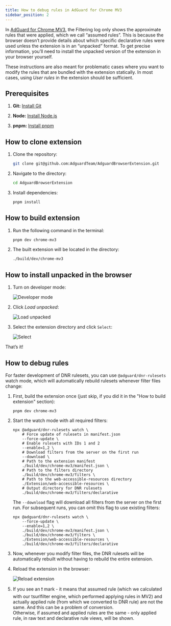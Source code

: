 ```yaml
---
title: How to debug rules in AdGuard for Chrome MV3
sidebar_position: 2
---
```


In [AdGuard for Chrome MV3](/adguard-browser-extension/mv3-version), the Filtering log only shows the approximate rules that were applied, which we call “assumed rules”. This is because the browser doesn’t provide details about which specific declarative rules were used unless the extension is in an “unpacked” format. To get precise information, you’ll need to install the unpacked version of the extension in your browser yourself.

These instructions are also meant for problematic cases where you want to modify the rules that are bundled with the extension statically. In most cases, using *User rules* in the extension should be sufficient.

## Prerequisites

1. **Git:** [Install Git](https://git-scm.com/book/en/v2/Getting-Started-Installing-Git)

1. **Node:** [Install Node.js](https://nodejs.org/en/download/package-manager)

1. **pnpm:** [Install pnpm](https://pnpm.io/installation)

## How to clone extension

1. Clone the repository:

    ```bash
    git clone git@github.com:AdguardTeam/AdguardBrowserExtension.git
    ```

1. Navigate to the directory:

    ```bash
    cd AdguardBrowserExtension
    ```

1. Install dependencies:

    ```bash
    pnpm install
    ```

## How to build extension

1. Run the following command in the terminal:

    ```bash
    pnpm dev chrome-mv3
    ```

1. The built extension will be located in the directory:

    ```bash
    ./build/dev/chrome-mv3
    ```

## How to install unpacked in the browser

1. Turn on developer mode:

    ![Developer mode](https://cdn.adtidy.org/content/Kb/ad_blocker/browser_extension/developer_mode.png)

1. Click *Load unpacked*:

    ![Load unpacked](https://cdn.adtidy.org/content/Kb/ad_blocker/browser_extension/load_unpacked.png)

1. Select the extension directory and click `Select`:

    ![Select](https://cdn.adtidy.org/content/Kb/ad_blocker/browser_extension/select.png)

That’s it!

## How to debug rules

For faster development of DNR rulesets, you can use `@adguard/dnr-rulesets` watch mode, which will automatically rebuild rulesets whenever filter files change:

1. First, build the extension once (just skip, if you did it in the "How to build extension" section):

    ```shell
    pnpm dev chrome-mv3
    ```

1. Start the watch mode with all required filters:

    ```shell
    npx @adguard/dnr-rulesets watch \
        # Force update of rulesets in manifest.json
        --force-update \
        # Enable rulesets with IDs 1 and 2
        --enable=1,2 \
        # Download filters from the server on the first run
        --download \
        # Path to the extension manifest
        ./build/dev/chrome-mv3/manifest.json \
        # Path to the filters directory
        ./build/dev/chrome-mv3/filters \
        # Path to the web-accessible-resources directory
        ./Extension/web-accessible-resources \
        # Output directory for DNR rulesets
        ./build/dev/chrome-mv3/filters/declarative
    ```

    The `--download` flag will download all filters from the server on the first run. For subsequent runs, you can omit this flag to use existing filters:

    ```shell
    npx @adguard/dnr-rulesets watch \
        --force-update \
        --enable=1,2 \
        ./build/dev/chrome-mv3/manifest.json \
        ./build/dev/chrome-mv3/filters \
        ./Extension/web-accessible-resources \
        ./build/dev/chrome-mv3/filters/declarative
    ```

1. Now, whenever you modify filter files, the DNR rulesets will be automatically rebuilt without having to rebuild the entire extension.

1. Reload the extension in the browser:

    ![Reload extension](https://cdn.adtidy.org/content/Kb/ad_blocker/browser_extension/reload_extension.png)

1. If you see an ❗ mark - it means that assumed rule (which we calculated with our tsurlfilter engine, which performed applying rules in MV2) and actually applied rule (from which we converted to DNR rule) are not the same. And this can be a problem of conversion. <br/> Otherwise, if assumed and applied rules are the same - only applied rule, in raw text and declarative rule views, will be shown.